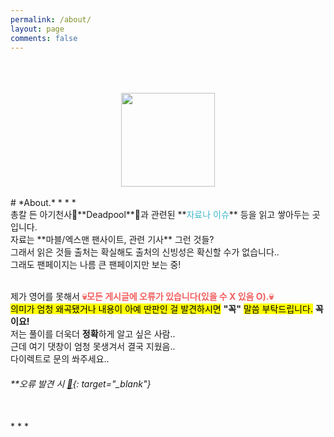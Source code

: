 ```yaml
---
permalink: /about/
layout: page
comments: false
---
```


<br/>
<br/>
<br/>
<center>
 <img src="https://user-images.githubusercontent.com/74714697/100357357-e9df6b80-3037-11eb-9cdb-fd243f2cb191.png" width="150px" height="150px">
</center>
<br/>
# *About.*
* * * 
<br/>
총칼 든 아기천사👶**Deadpool**👶과 관련된 **<span style="color:#3DB7CC">자료나 이슈</span>** 등을 읽고 쌓아두는 곳입니다. <br/>
자료는 **마블/엑스맨 팬사이트, 관련 기사** 그런 것들? <br/>
그래서 읽은 것들 출처는 확실해도 출처의 신빙성은 확신할 수가 없습니다..<br/>
그래도 팬페이지는 나름 큰 팬페이지만 보는 중!<br/><br/>

제가 영어를 못해서 **<span style="color:#F15F5F">💀모든 게시글에 오류가 있습니다(있을 수 X 있음 O).💀</span>**<br/>
<mark>의미가 엄청 왜곡됐거나 내용이 아예 딴판인 걸 발견하시면</mark> **"꼭"** <mark>말씀 부탁드립니다.</mark> **꼭이요!**<br/>
저는 풀이를 더욱더 **정확**하게 알고 싶은 사람.. <br/> 근데 여기 댓창이 엄청 못생겨서 결국 지웠음..<br/>
다이렉트로 문의 쏴주세요..
<br/>
###### **오류 발견 시 [💌](https://github.com/iwdstry/yeieje/issues/new){: target="_blank"} 
<br/>
* * *
